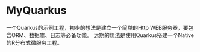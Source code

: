 # MyQuarkus
一个Quarkus的示例工程，初步的想法是建立一个简单的Http WEB服务器，要包含ORM、数据库、日志等必备功能。
远期的想法是使用Quarkus搭建一个Native的R分布式微服务工程。
